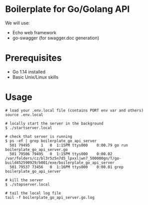 # Boilerplate for Go/Golang API

We will use:

- Echo web framework
- go-swagger (for swagger.doc generation)

# Prerequisites

- Go 1.14 installed
- Basic Unix/Linux skills

# Usage

```
# load your .env.local file (contains PORT env var and others)
source .env.local

# locally start the server in the background
$ ./startserver.local

# check that server is running
$ ps -ef | grep boilerplate_go_api_server
  501 79495     1   0  1:15PM ttys000    0:00.79 go run boilerplate_go_api_server.go
  501 79506 79495   0  1:15PM ttys000    0:00.02 /var/folders/cz/bl3r5z5n7d5_lpxxljwn7_500000gn/T/go-build452590929/b001/exe/boilerplate_go_api_server
  501 79537 73456   0  1:16PM ttys000    0:00.01 grep boilerplate_go_api_server

# kill the server 
$ ./stopserver.local

# tail the local log file
tail -f boilerplate_go_api_server.go.log
```

